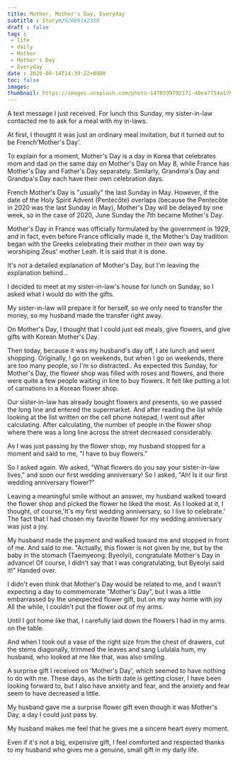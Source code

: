 ```yaml
---
title: Mother, Mother's Day, Everyday
subtitle : Story#202009142339
draft : false
tags :
 - life
 - daily
 - Mother
 - Mother's Day
 - Everyday
date : 2020-09-14T14:39:22+0900
toc: false
images: 
thumbnail: https://images.unsplash.com/photo-1470339792171-40ea7754a176?ixlib=rb-1.2.1&q=80&fm=jpg&crop=entropy&cs=tinysrgb&w=1080&fit=max&ixid=eyJhcHBfaWQiOjE1NTU0OX0
---
```


A text message I just received. For lunch this Sunday, my sister-in-law contacted me to ask for a meal with my in-laws.  

At first, I thought it was just an ordinary meal invitation, but it turned out to be French'Mother's Day'.  

To explain for a moment, Mother's Day is a day in Korea that celebrates mom and dad on the same day on Mother's Day on May 8, while France has Mother's Day and Father's Day separately. Similarly, Grandma's Day and Grandpa's Day each have their own celebration days.  

French Mother's Day is "usually" the last Sunday in May. However, if the date of the Holy Spirit Advent (Pentecôte) overlaps (because the Pentecôte in 2020 was the last Sunday in May), Mother's Day will be delayed by one week, so in the case of 2020, June Sunday the 7th became Mother's Day.  

Mother's Day in France was officially formulated by the government in 1929, and in fact, even before France officially made it, the Mother's Day tradition began with the Greeks celebrating their mother in their own way by worshiping Zeus' mother Leah. It is said that it is done.  

It's not a detailed explanation of Mother's Day, but I'm leaving the explanation behind...  

I decided to meet at my sister-in-law's house for lunch on Sunday, so I asked what I would do with the gifts.  

My sister-in-law will prepare it for herself, so we only need to transfer the money, so my husband made the transfer right away.  

On Mother's Day, I thought that I could just eat meals, give flowers, and give gifts with Korean Mother's Day.  

Then today, because it was my husband's day off, I ate lunch and went shopping. Originally, I go on weekends, but when I go on weekends, there are too many people, so I'm so distracted.. As expected this Sunday, for Mother's Day, the flower shop was filled with roses and flowers, and there were quite a few people waiting in line to buy flowers. It felt like putting a lot of carnations in a Korean flower shop.  

Our sister-in-law has already bought flowers and presents, so we passed the long line and entered the supermarket. And after reading the list while looking at the list written on the cell phone notepad, I went out after calculating. After calculating, the number of people in the flower shop where there was a long line across the street decreased considerably.  

As I was just passing by the flower shop, my husband stopped for a moment and said to me, "I have to buy flowers."  

So I asked again. We asked, "What flowers do you say your sister-in-law lives," and soon our first wedding anniversary! So I asked, "Ah! Is it our first wedding anniversary flower?"  

Leaving a meaningful smile without an answer, my husband walked toward the flower shop and picked the flower he liked the most. As I looked at it, I thought, of course,'It's my first wedding anniversary, so I live to celebrate.' The fact that I had chosen my favorite flower for my wedding anniversary was just a joy.  

My husband made the payment and walked toward me and stopped in front of me. And said to me. "Actually, this flower is not given by me, but by the baby in the stomach (Taemyeong: Byeolyi), congratulate Mother's Day in advance! Of course, I didn't say that I was congratulating, but Byeolyi said it!" Handed over.  

I didn't even think that Mother's Day would be related to me, and I wasn't expecting a day to commemorate "Mother's Day", but I was a little embarrassed by the unexpected flower gift, but on my way home with joy All the while, I couldn't put the flower out of my arms.  

Until I got home like that, I carefully laid down the flowers I had in my arms on the table.  

And when I took out a vase of the right size from the chest of drawers, cut the stems diagonally, trimmed the leaves and sang Lululala hum, my husband, who looked at me like that, was also smiling.  

A surprise gift I received on 'Mother's Day', which seemed to have nothing to do with me. These days, as the birth date is getting closer, I have been looking forward to, but I also have anxiety and fear, and the anxiety and fear seem to have decreased a little.  

My husband gave me a surprise flower gift even though it was Mother's Day, a day I could just pass by.  

My husband makes me feel that he gives me a sincere heart every moment.  

Even if it's not a big, expensive gift, I feel comforted and respected thanks to my husband who gives me a genuine, small gift in my daily life.  

